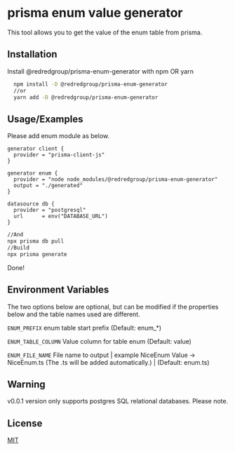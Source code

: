 
# prisma enum value generator

This tool allows you to get the value of the enum table from prisma.


## Installation

Install @redredgroup/prisma-enum-generator with npm OR yarn

```bash
  npm install -D @redredgroup/prisma-enum-generator
  //or
  yarn add -D @redredgroup/prisma-enum-generator
```
    
    
## Usage/Examples

Please add enum module as below.

```prisma
generator client {
  provider = "prisma-client-js"
}

generator enum {
  provider = "node node_modules/@redredgroup/prisma-enum-generator"
  output = "./generated"
}

datasource db {
  provider = "postgresql"
  url      = env("DATABASE_URL")
}
```

```bash
//And 
npx prisma db pull
//Build
npx prisma generate
```

Done!
## Environment Variables

The two options below are optional, but can be modified if the properties below and the table names used are different.

`ENUM_PREFIX` enum table start prefix (Default: enum_*)

`ENUM_TABLE_COLUMN` Value column for table enum (Default: value)

`ENUM_FILE_NAME` File name to output | example NiceEnum Value -> NiceEnum.ts (The .ts will be added automatically.) | (Default: enum.ts)

## Warning
v0.0.1 version only supports postgres SQL relational databases. Please note.

## License

[MIT](https://choosealicense.com/licenses/mit/)

